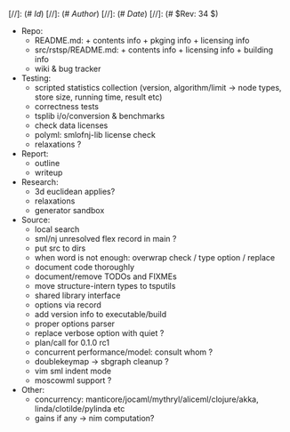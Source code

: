 
[//]: (#  $Id$)
[//]: (# $Author$)
[//]: (# $Date$)
[//]: (# $Rev: 34 $)

* Repo:
    - README.md: + contents info + pkging info + licensing info
    - src/rstsp/README.md: + contents info + licensing info + building info
    - wiki & bug tracker
* Testing:
    - scripted statistics collection
      (version, algorithm/limit -> node types, store size, running time, result etc)
    - correctness tests
    - tsplib i/o/conversion & benchmarks
    - check data licenses
    - polyml: smlofnj-lib license check
    - relaxations ?
* Report:
    - outline
    - writeup
* Research:
    - 3d euclidean applies?
    - relaxations
    - generator sandbox
* Source:
    - local search
    - sml/nj unresolved flex record in main ?
    - put src to dirs
    - when word is not enough: overwrap check / type option / replace
    - document code thoroughly
    - document/remove TODOs and FIXMEs
    - move structure-intern types to tsputils
    - shared library interface
    - options via record
    - add version info to executable/build
    - proper options parser
    - replace verbose option with quiet ?
    - plan/call for 0.1.0 rc1
    - concurrent performance/model: consult whom ?
    - doublekeymap -> sbgraph cleanup ?
    - vim sml indent mode
    - moscowml support ?
* Other:
    - concurrency: manticore/jocaml/mythryl/aliceml/clojure/akka,
                   linda/clotilde/pylinda etc
    - gains if any -> nim computation?
